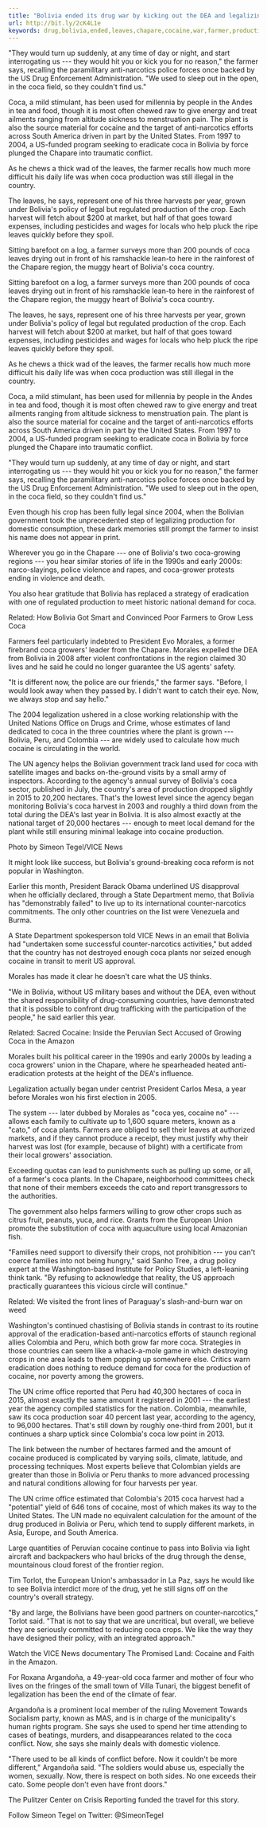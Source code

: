```yaml
---
title: "Bolivia ended its drug war by kicking out the DEA and legalizing coca"
url: http://bit.ly/2cK4L1e
keywords: drug,bolivia,ended,leaves,chapare,cocaine,war,farmer,production,dea,used,kicking,coca,legalizing,bolivias
---
```

\"They would turn up suddenly, at any time of day or night, and start interrogating us --- they would hit you or kick you for no reason,\" the farmer says, recalling the paramilitary anti-narcotics police forces once backed by the US Drug Enforcement Administration. \"We used to sleep out in the open, in the coca field, so they couldn\'t find us.\"

Coca, a mild stimulant, has been used for millennia by people in the Andes in tea and food, though it is most often chewed raw to give energy and treat ailments ranging from altitude sickness to menstruation pain. The plant is also the source material for cocaine and the target of anti-narcotics efforts across South America driven in part by the United States. From 1997 to 2004, a US-funded program seeking to eradicate coca in Bolivia by force plunged the Chapare into traumatic conflict.

As he chews a thick wad of the leaves, the farmer recalls how much more difficult his daily life was when coca production was still illegal in the country.

The leaves, he says, represent one of his three harvests per year, grown under Bolivia\'s policy of legal but regulated production of the crop. Each harvest will fetch about \$200 at market, but half of that goes toward expenses, including pesticides and wages for locals who help pluck the ripe leaves quickly before they spoil.

Sitting barefoot on a log, a farmer surveys more than 200 pounds of coca leaves drying out in front of his ramshackle lean-to here in the rainforest of the Chapare region, the muggy heart of Bolivia\'s coca country.

Sitting barefoot on a log, a farmer surveys more than 200 pounds of coca leaves drying out in front of his ramshackle lean-to here in the rainforest of the Chapare region, the muggy heart of Bolivia\'s coca country.

The leaves, he says, represent one of his three harvests per year, grown under Bolivia\'s policy of legal but regulated production of the crop. Each harvest will fetch about \$200 at market, but half of that goes toward expenses, including pesticides and wages for locals who help pluck the ripe leaves quickly before they spoil.

As he chews a thick wad of the leaves, the farmer recalls how much more difficult his daily life was when coca production was still illegal in the country.

Coca, a mild stimulant, has been used for millennia by people in the Andes in tea and food, though it is most often chewed raw to give energy and treat ailments ranging from altitude sickness to menstruation pain. The plant is also the source material for cocaine and the target of anti-narcotics efforts across South America driven in part by the United States. From 1997 to 2004, a US-funded program seeking to eradicate coca in Bolivia by force plunged the Chapare into traumatic conflict.

\"They would turn up suddenly, at any time of day or night, and start interrogating us --- they would hit you or kick you for no reason,\" the farmer says, recalling the paramilitary anti-narcotics police forces once backed by the US Drug Enforcement Administration. \"We used to sleep out in the open, in the coca field, so they couldn\'t find us.\"

Even though his crop has been fully legal since 2004, when the Bolivian government took the unprecedented step of legalizing production for domestic consumption, these dark memories still prompt the farmer to insist his name does not appear in print.

Wherever you go in the Chapare --- one of Bolivia\'s two coca-growing regions --- you hear similar stories of life in the 1990s and early 2000s: narco-slayings, police violence and rapes, and coca-grower protests ending in violence and death.

You also hear gratitude that Bolivia has replaced a strategy of eradication with one of regulated production to meet historic national demand for coca.

Related: How Bolivia Got Smart and Convinced Poor Farmers to Grow Less Coca

Farmers feel particularly indebted to President Evo Morales, a former firebrand coca growers\' leader from the Chapare. Morales expelled the DEA from Bolivia in 2008 after violent confrontations in the region claimed 30 lives and he said he could no longer guarantee the US agents\' safety.

\"It is different now, the police are our friends,\" the farmer says. \"Before, I would look away when they passed by. I didn\'t want to catch their eye. Now, we always stop and say hello.\"

The 2004 legalization ushered in a close working relationship with the United Nations Office on Drugs and Crime, whose estimates of land dedicated to coca in the three countries where the plant is grown --- Bolivia, Peru, and Colombia --- are widely used to calculate how much cocaine is circulating in the world.

The UN agency helps the Bolivian government track land used for coca with satellite images and backs on-the-ground visits by a small army of inspectors. According to the agency\'s annual survey of Bolivia\'s coca sector, published in July, the country\'s area of production dropped slightly in 2015 to 20,200 hectares. That\'s the lowest level since the agency began monitoring Bolivia\'s coca harvest in 2003 and roughly a third down from the total during the DEA\'s last year in Bolivia. It is also almost exactly at the national target of 20,000 hectares --- enough to meet local demand for the plant while still ensuring minimal leakage into cocaine production.

Photo by Simeon Tegel/VICE News

It might look like success, but Bolivia\'s ground-breaking coca reform is not popular in Washington.

Earlier this month, President Barack Obama underlined US disapproval when he officially declared, through a State Department memo, that Bolivia has \"demonstrably failed\" to live up to its international counter-narcotics commitments. The only other countries on the list were Venezuela and Burma.

A State Department spokesperson told VICE News in an email that Bolivia had \"undertaken some successful counter-narcotics activities,\" but added that the country has not destroyed enough coca plants nor seized enough cocaine in transit to merit US approval.

Morales has made it clear he doesn\'t care what the US thinks.

\"We in Bolivia, without US military bases and without the DEA, even without the shared responsibility of drug-consuming countries, have demonstrated that it is possible to confront drug trafficking with the participation of the people,\" he said earlier this year.

Related: Sacred Cocaine: Inside the Peruvian Sect Accused of Growing Coca in the Amazon

Morales built his political career in the 1990s and early 2000s by leading a coca growers\' union in the Chapare, where he spearheaded heated anti-eradication protests at the height of the DEA\'s influence.

Legalization actually began under centrist President Carlos Mesa, a year before Morales won his first election in 2005.

The system --- later dubbed by Morales as \"coca yes, cocaine no\" --- allows each family to cultivate up to 1,600 square meters, known as a \"cato,\" of coca plants. Farmers are obliged to sell their leaves at authorized markets, and if they cannot produce a receipt, they must justify why their harvest was lost (for example, because of blight) with a certificate from their local growers\' association.

Exceeding quotas can lead to punishments such as pulling up some, or all, of a farmer\'s coca plants. In the Chapare, neighborhood committees check that none of their members exceeds the cato and report transgressors to the authorities.

The government also helps farmers willing to grow other crops such as citrus fruit, peanuts, yuca, and rice. Grants from the European Union promote the substitution of coca with aquaculture using local Amazonian fish.

\"Families need support to diversify their crops, not prohibition --- you can\'t coerce families into not being hungry,\" said Sanho Tree, a drug policy expert at the Washington-based Institute for Policy Studies, a left-leaning think tank. \"By refusing to acknowledge that reality, the US approach practically guarantees this vicious circle will continue.\"

Related: We visited the front lines of Paraguay\'s slash-and-burn war on weed

Washington\'s continued chastising of Bolivia stands in contrast to its routine approval of the eradication-based anti-narcotics efforts of staunch regional allies Colombia and Peru, which both grow far more coca. Strategies in those countries can seem like a whack-a-mole game in which destroying crops in one area leads to them popping up somewhere else. Critics warn eradication does nothing to reduce demand for coca for the production of cocaine, nor poverty among the growers.

The UN crime office reported that Peru had 40,300 hectares of coca in 2015, almost exactly the same amount it registered in 2001 --- the earliest year the agency compiled statistics for the nation. Colombia, meanwhile, saw its coca production soar 40 percent last year, according to the agency, to 96,000 hectares. That\'s still down by roughly one-third from 2001, but it continues a sharp uptick since Colombia\'s coca low point in 2013.

The link between the number of hectares farmed and the amount of cocaine produced is complicated by varying soils, climate, latitude, and processing techniques. Most experts believe that Colombian yields are greater than those in Bolivia or Peru thanks to more advanced processing and natural conditions allowing for four harvests per year.

The UN crime office estimated that Colombia\'s 2015 coca harvest had a \"potential\" yield of 646 tons of cocaine, most of which makes its way to the United States. The UN made no equivalent calculation for the amount of the drug produced in Bolivia or Peru, which tend to supply different markets, in Asia, Europe, and South America.

Large quantities of Peruvian cocaine continue to pass into Bolivia via light aircraft and backpackers who haul bricks of the drug through the dense, mountainous cloud forest of the frontier region.

Tim Torlot, the European Union\'s ambassador in La Paz, says he would like to see Bolivia interdict more of the drug, yet he still signs off on the country\'s overall strategy.

\"By and large, the Bolivians have been good partners on counter-narcotics,\" Torlot said. \"That is not to say that we are uncritical, but overall, we believe they are seriously committed to reducing coca crops. We like the way they have designed their policy, with an integrated approach.\"

Watch the VICE News documentary The Promised Land: Cocaine and Faith in the Amazon.

For Roxana Argandoña, a 49-year-old coca farmer and mother of four who lives on the fringes of the small town of Villa Tunari, the biggest benefit of legalization has been the end of the climate of fear.

Argandoña is a prominent local member of the ruling Movement Towards Socialism party, known as MAS, and is in charge of the municipality\'s human rights program. She says she used to spend her time attending to cases of beatings, murders, and disappearances related to the coca conflict. Now, she says she mainly deals with domestic violence.

\"There used to be all kinds of conflict before. Now it couldn\'t be more different,\" Argandoña said. \"The soldiers would abuse us, especially the women, sexually. Now, there is respect on both sides. No one exceeds their cato. Some people don\'t even have front doors.\"

The Pulitzer Center on Crisis Reporting funded the travel for this story.

Follow Simeon Tegel on Twitter: \@SimeonTegel
